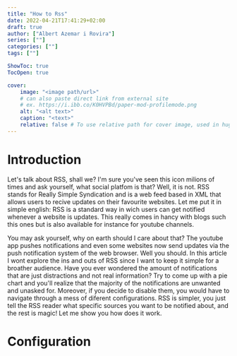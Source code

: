 ```yaml
---
title: "How to Rss"
date: 2022-04-21T17:41:29+02:00
draft: true
author: ["Albert Azemar i Rovira"]
series: [""]
categories: [""]
tags: [""]

ShowToc: true
TocOpen: true

cover:
    image: "<image path/url>"
    # can also paste direct link from external site
    # ex. https://i.ibb.co/K0HVPBd/paper-mod-profilemode.png
    alt: "<alt text>"
    caption: "<text>"
    relative: false # To use relative path for cover image, used in hugo Page-bundles
---
```


# Introduction
Let's talk about RSS, shall we? I'm sure you've seen this icon milions of times and ask yourself, what social platfom is that? Well, it is not. RSS stands for Really Simple Syndication and is a web feed based in XML that allows users to recive updates on their favourite websites. Let me put it in simple english: RSS is a standard way in wich users can get notified whenever a website is updates. This really comes in hancy with blogs such this ones but is also available for instance for youtube channels.

You may ask yourself, why on earth should I care about that? The youtube app pushes notifications and even some websites now send updates via the push notification system of the web browser. Well you should. In this article I wont explore the ins and outs of RSS since I want to keep it simple for a broather audience. Have you ever wondered the amount of notifications that are just distractions and not real information? Try to come up with a pie chart and you'll realize that the majority of the notifications are unwanted and unasked for. Moreover, if you decide to disable them, you would have to navigate through a mess of diferent configurations. RSS is simpler, you just tell the RSS reader what specific sources you want to be notified about, and the rest is magic! Let me show you how does it work.

# Configuration

